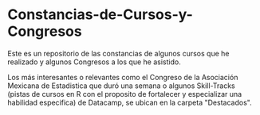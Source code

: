 # Constancias-de-Cursos-y-Congresos
Este es un repositorio de las constancias de algunos cursos que he realizado y algunos Congresos a los que he asistido. 

Los más interesantes o relevantes como el Congreso de la Asociación Mexicana de Estadistica que duró una semana o algunos Skill-Tracks (pistas de cursos en R con el proposito de fortalecer y especializar una habilidad especifica) de Datacamp, se ubican en la carpeta "Destacados".
